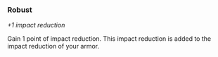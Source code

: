 
### Robust

_+1 impact reduction_

Gain 1 point of impact reduction. This impact reduction is added to the impact reduction of your armor.
